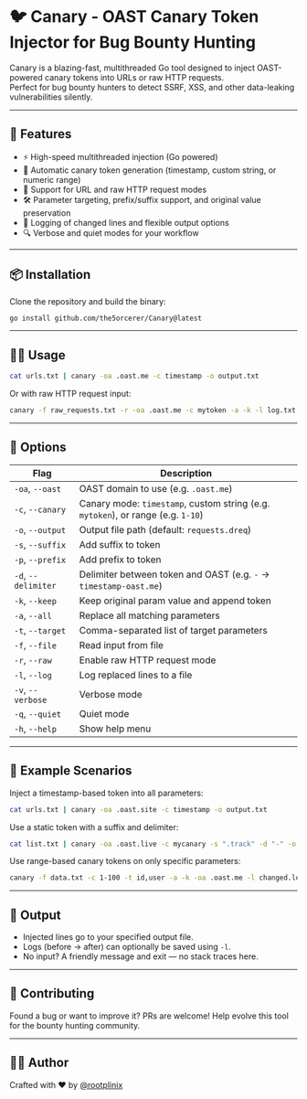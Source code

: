 # 🐦 Canary - OAST Canary Token Injector for Bug Bounty Hunting

Canary is a blazing-fast, multithreaded Go tool designed to inject OAST-powered canary tokens into URLs or raw HTTP requests.  
Perfect for bug bounty hunters to detect SSRF, XSS, and other data-leaking vulnerabilities silently.

---

## 🚀 Features

- ⚡ High-speed multithreaded injection (Go powered)
- 🔗 Automatic canary token generation (timestamp, custom string, or numeric range)
- 🧬 Support for URL and raw HTTP request modes
- 🛠️ Parameter targeting, prefix/suffix support, and original value preservation
- 🧾 Logging of changed lines and flexible output options
- 🔍 Verbose and quiet modes for your workflow

---

## 📦 Installation

Clone the repository and build the binary:

```bash
go install github.com/the5orcerer/Canary@latest
````

---

## 🧑‍💻 Usage

```bash
cat urls.txt | canary -oa .oast.me -c timestamp -o output.txt
```

Or with raw HTTP request input:

```bash
canary -f raw_requests.txt -r -oa .oast.me -c mytoken -a -k -l log.txt
```

---

## 🧰 Options

| Flag                | Description                                                                      |
| ------------------- | -------------------------------------------------------------------------------- |
| `-oa`, `--oast`     | OAST domain to use (e.g. `.oast.me`)                                             |
| `-c`, `--canary`    | Canary mode: `timestamp`, custom string (e.g. `mytoken`), or range (e.g. `1-10`) |
| `-o`, `--output`    | Output file path (default: `requests.dreq`)                                      |
| `-s`, `--suffix`    | Add suffix to token                                                              |
| `-p`, `--prefix`    | Add prefix to token                                                              |
| `-d`, `--delimiter` | Delimiter between token and OAST (e.g. `-` → `timestamp-oast.me`)                |
| `-k`, `--keep`      | Keep original param value and append token                                       |
| `-a`, `--all`       | Replace all matching parameters                                                  |
| `-t`, `--target`    | Comma-separated list of target parameters                                        |
| `-f`, `--file`      | Read input from file                                                             |
| `-r`, `--raw`       | Enable raw HTTP request mode                                                     |
| `-l`, `--log`       | Log replaced lines to a file                                                     |
| `-v`, `--verbose`   | Verbose mode                                                                     |
| `-q`, `--quiet`     | Quiet mode                                                                       |
| `-h`, `--help`      | Show help menu                                                                   |

---

## 📌 Example Scenarios

Inject a timestamp-based token into all parameters:

```bash
cat urls.txt | canary -oa .oast.site -c timestamp -o output.txt
```

Use a static token with a suffix and delimiter:

```bash
cat list.txt | canary -oa .oast.live -c mycanary -s ".track" -d "-" -o traced.txt
```

Use range-based canary tokens on only specific parameters:

```bash
canary -f data.txt -c 1-100 -t id,user -a -k -oa .oast.me -l changed.log
```

---

## 📄 Output

* Injected lines go to your specified output file.
* Logs (before → after) can optionally be saved using `-l`.
* No input? A friendly message and exit — no stack traces here.

---

## 🤝 Contributing

Found a bug or want to improve it? PRs are welcome!
Help evolve this tool for the bounty hunting community.

---

## 🧙‍♂️ Author

Crafted with ❤️ by [@rootplinix](https://github.com/rootplinix)
